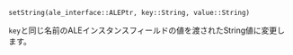 ```
setString(ale_interface::ALEPtr, key::String, value::String)
```

`key`と同じ名前のALEインスタンスフィールドの値を渡されたString値に変更します。
